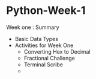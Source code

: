 # Python-Week-1

Week one : Summary

- Basic Data Types 
- Activities for Week One
  - Converting Hex to Decimal
  - Fractional Challenge 
  - Terminal Scribe 
  - 